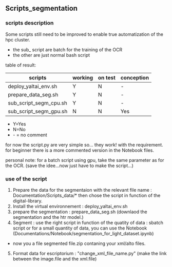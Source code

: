 ## Scripts_segmentation

### scripts description 

Some scripts still need to be improved to enable true automatization of the hpc cluster. 
* the sub_ script are batch for the training of the OCR
* the other are just normal bash script 


table of result: 

| scripts                      | working | on test | conception |
|------------------------------|---------|---------|------------|
| deploy_yaltai_env.sh         |Y        | N       |-           |
| prepare_data_seg.sh          |Y        | N       |-           |
| sub_script_segm_cpu.sh       |Y        | N       |-           |
| sub_script_segm_gpu.sh       |N        | N       |Yes         |

* Y=Yes
* N=No
* \- = no comment

for now the script.py are very simple so... they work! with the requirement.
for beginner there is a more commented version in the Notebook files.

personal note: for a batch script using gpu, take the same parameter as for the OCR. (save the idee...now just have to make the script...) 

### use of the script

1. Prepare the data for the segmentaion with the relevant file name : Documentation/Scripts_data/* then chose the script in function of the digital-library.    
2. Install the virtual environnement :  deploy_yaltai_env.sh 
3. prepare the segmentation :  prepare_data_seg.sh (downlaod the segmentation and the htr model.)
4. Segment : use the right script in function of the quatity of data : sbatch script or for a small quantity of data, you can use the Notebook (Documentations/Notebook/segmentation_for_light_dataset.ipynb)
  - now you a file segmented file.zip contaning your xml/alto files. 
5. Format data for escriptorium : "change_xml_file_name.py" (make the link between the image.file and the xml.file)


